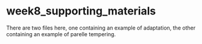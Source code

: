 # week8_supporting_materials

There are two files here, one containing an example of adaptation, the other containing an example of parelle tempering.
